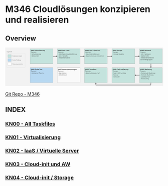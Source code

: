 # M346 Cloudlösungen konzipieren und realisieren

## Overview
![Overview - KN00 - KN01](/Content/overview.png)

[Git Repo - M346](https://gitlab.com/ch-tbz-it/Stud/m346/m346)

## INDEX

### [KN00 - All Taskfiles](/KN00/)
### [KN01 - Virtualisierung](/KN01/)
### [KN02 - IaaS / Virtuelle Server](/KN02/)
### [KN03 - Cloud-init und AW](/KN03/)
### [KN04 - Cloud-init / Storage](/KN04/)
